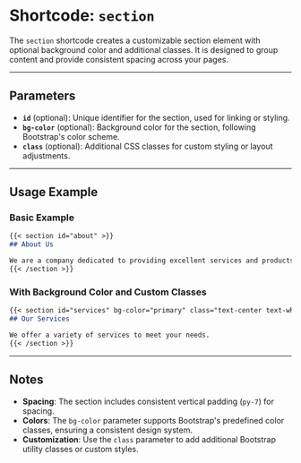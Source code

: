 # Shortcode: `section`

The `section` shortcode creates a customizable section element with optional background color and additional classes. It is designed to group content and provide consistent spacing across your pages.

---

## Parameters

- **`id`** (optional): Unique identifier for the section, used for linking or styling.
- **`bg-color`** (optional): Background color for the section, following Bootstrap's color scheme.
- **`class`** (optional): Additional CSS classes for custom styling or layout adjustments.

---

## Usage Example

### Basic Example

```markdown
{{< section id="about" >}}
## About Us

We are a company dedicated to providing excellent services and products.
{{< /section >}}
```

### With Background Color and Custom Classes

```markdown
{{< section id="services" bg-color="primary" class="text-center text-white" >}}
## Our Services

We offer a variety of services to meet your needs.
{{< /section >}}
```

---

## Notes

- **Spacing**: The section includes consistent vertical padding (`py-7`) for spacing.
- **Colors**: The `bg-color` parameter supports Bootstrap's predefined color classes, ensuring a consistent design system.
- **Customization**: Use the `class` parameter to add additional Bootstrap utility classes or custom styles.
